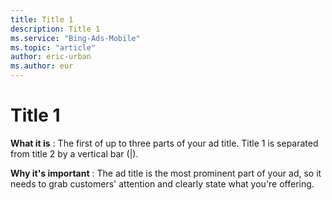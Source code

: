 ```yaml
---
title: Title 1
description: Title 1
ms.service: "Bing-Ads-Mobile"
ms.topic: "article"
author: eric-urban
ms.author: eur
---
```


# Title 1

**What it is** : The first of up to three parts of your ad title. Title 1 is separated from title 2 by a vertical bar (|).

**Why it's important** : The ad title is the most prominent part of your ad, so it needs to grab customers' attention and clearly state what you're offering.


